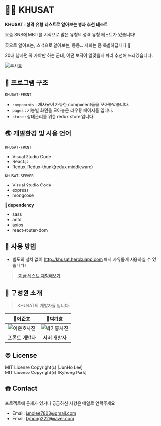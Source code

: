 # 👨‍✈️ KHUSAT

**KHUSAT : 성격 유형 테스트로 알아보는 병과 추천 테스트**

요즘 SNS에 MBTI를 시작으로 많은 유형의 성격 유형 테스트가 있습니다!

꽃으로 알아보는, 스낵으로 알아보는,  등등... 저희는 좀 특별하답니다  👏

20대 남자면 꼭 가야만 하는 군대, 어떤 보직이 알맞을지 미리 추천해 드리겠습니다.

![쿠사트](https://khusinsa.s3.amazonaws.com/khusatmain.gif)

## 🔖 프로그램 구조

`KHUSAT-FRONT`

- `components` : 재사용이 가능한 component들을 모아놓았습니다.
- `pages` : 기능별 화면을 모아놓은 라우팅 페이지들 입니다.
- `store` : 상태관리를 위한 redux store 입니다.

## 🌏 개발환경 및 사용 언어

`KHUSAT-FRONT`

- Visual Studio Code
- React.js
- Redux, Redux-thunk(redux middleware)

`KHUSAT-SERVER`

- Visual Studio Code
- express
- mongoose

🌟**dependency**

- sass
- antd
- axios
- react-router-dom

## 🔎 사용 방법

- 별도의 설치 없이 http://khusat.herokuapp.com 에서 자유롭게 사용하실 수 있습니다!

> [!지금 테스트 체험해보기](http://khusat.herokuapp.com)

## 👥 구성원 소개

> KHUSAT의 개발자들 입니다.

|🙋[이준호](https://github.com/juno7803)|🙋[박기홍](https://github.com/kyhong222)|
|:------:|:-----:|
|![이준호사진](https://khusinsa.s3.amazonaws.com/ljh.JPG)|![박기홍사진](https://khusinsa.s3.amazonaws.com/pkh.jpeg)|
|프론트 개발자|서버 개발자|

## © License
MIT License Copyright(c) [JunHo Lee]   
MIT License Copyright(c) [Kyhong Park]

## ☎️ Contact
프로젝트에 문제가 있거나 궁금하신 사항은 메일로 연락주세요
- Email: junolee7803@gmail.com 
- Email: kyhong222@naver.com